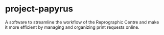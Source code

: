 # project-papyrus
A software to streamline the workflow of the Reprographic Centre and make it more efficient by managing and organizing print requests online.
